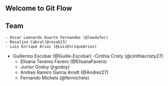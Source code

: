 ## Welcome to Git Flow

## Team
	- Oscar Leonardo Duarte Fernandez (@leodufer)
	- Rosalino Cabral(@rosak23)
	- Luis Enrique Arias (@LuisEnriqueArias)
  - Guillermo Escobar (@Guille-Escobar)
	 -Cinthia Cristy (@cinthiacristy27)
	- Elisana Tavares Favero (@ElisanaFavero)
	- Junior Godoy (jrgodoy)
	- Andres Ramiro Garcia Arndt (@Andrez27)
	- Fernando Michels (@fermichels)
